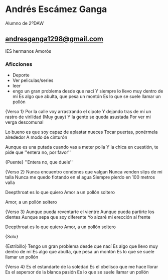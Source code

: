 # Andrés Escámez Ganga

Alumno de 2ºDAW 

## andresganga1298@gmail.com

IES hermanos Amorós

### Aficciones

- Deporte
- Ver peliculas/series
- leer
- engo un gran problema desde que nací
Y siempre lo llevo muy dentro de mí
Es algo que abulta, que pesa un montón
Es lo que se suele llamar un pollón

{Verso 1}
Por la calle voy arrastrando el cipote
Y dejando tras de mí un rastro de virilidad
(Muy guay) Y la gente se queda asustada
Por ver mi verga descomunal

Lo bueno es que soy capaz de aplastar nueces
Tocar puertas, ponérmela alrededor
A modo de cinturón

Aunque es una putada cuando vas a meter polla
Y la chica en cuestión, te pide que ''entera no, por favor''

{Puente}
''Entera no, que duele''

{Verso 2}
Nunca encuentro condones que valgan
Nunca venden slips de mi talla
Nunca me quedo flotando en el agua
Siempre pierdo en 100 metros valla

Deepthroat es lo que quiero
Amor a un pollón soltero

Amor, a un pollón soltero

{Verso 3}
Aunque pueda reventarte el vientre
Aunque pueda partirte los dientes
Aunque sepa que soy diferente
Yo alzaré mi erección al frente

Deepthroat es lo que quiero
Amor, a un pollón soltero

{Solo}

{Estribillo}
Tengo un gran problema desde que nací
Es algo que llevo muy dentro de mí
Es algo que abulta, que pesa un montón
Es lo que se suele llamar un pollón

{Verso 4}
Es el estandarte de la soledad
Es el obelisco que me hace llorar
Es el aspersor de la blanca pasión
Es lo que se suele llamar un pollón

